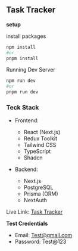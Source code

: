 ## Task Tracker

**setup**

install packages

```bash
npm install
#or
pnpm install
```

Running Dev Server

```bash
npm run dev
#or
pnpm run dev
```

### Teck Stack

- Frontend:
  - React (Next.js)
  - Redux Toolkit
  - Tailwind CSS
  - TypeScript
  - Shadcn

- Backend:
  - Next.js
  - PostgreSQL
  - Prisma (ORM)
  - NextAuth


Live Link: [Task Tracker](https://task-tracker-nine-woad.vercel.app/)

**Test Credentials**
- Email: Test@gmail.com
- Password: Test@123
